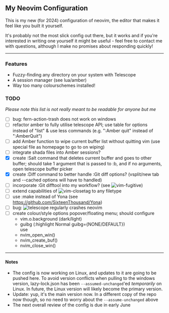 ## My Neovim Configuration

This is my new (for 2024) configuration of neovim, the editor that makes it 
feel like you built it yourself.

It's probably not the most slick config out there, but it works and if you're
interested in writing one yourself it might be useful - feel free to contact
me with questions, although I make no promises about responding quickly!

---

### Features
- Fuzzy-finding any directory on your system with Telescope
- A session manager (see lua/amber)
- Way too many colourschemes installed!

### TODO
*Please note this list is not really meant to be readable for anyone but me*
- [ ] bug: fern-action-trash does not work on windows
- [ ] refactor amber to fully utilise telescope API; use table for options 
  instead of "list" & use less commands (e.g. ":Amber quit" instead of 
  ":AmberQuit")
- [ ] add Amber function to wipe current buffer list without quitting vim 
  (use special file as homepage to go to on wiping)
- [ ] integrate shada files into Amber sessions?
- [x] create :Salt command that deletes current buffer and goes to other  
  buffer; should take 1 argument that is passed to :b, and if no arguments, 
  open telescope buffer picker
- [x] create :Diff command to better handle :Git diff options?
    (vsplit/new tab and --cached options will have to handled)
- [ ] incorporate :Git difftool into my workflow? (see 
  ![vim-fugitive](https://github.com/tpope/vim-fugitive))
- [ ] extend capabilities of 
  ![vim-closetag](https://github.com/alvan/vim-closetag) to any filetype
- [ ] use :make instead of Yona (see 
  <https://github.com/SixteenThousand/Yona>)
- [ ] bug: ![telescope](https://github.com/nvim-telescope/telescope.nvim) 
  regularly crashes neovim
- [ ] create colour/style options popover/floating menu; should configure
    - vim.o.background (dark/light)
    - guibg (:highlight Normal guibg={NONE/DEFAULT})\
    use
    - nvim_open_win()
    - nvim_create_buf()
    - nvim_close_win()

---

#### Notes
- The config is now working on Linux, and updates to it are going to be 
  pushed here. To avoid version conflicts when pulling to the windows 
  version, lazy-lock.json has been `--assumed-unchanged`'ed *temporarily* on 
  Linux.
  In future, the Linux version will likely become the primary version.
- Update: yup, it's the main version now. In a different copy of the repo 
  now though, so no need to worry about the `--assume-unchanged` above
- The next overall review of the config is due in early June
